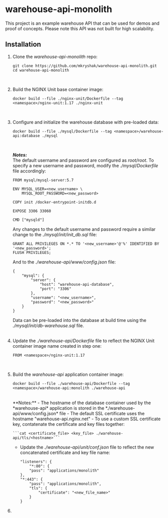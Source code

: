 # warehouse-api-monolith
This project is an example warehouse API that can be used for demos and proof of concepts. Please note this API was not built for high scalability.

## Installation ##
1. Clone the *warehouse-api-monolith* repo:
   
   ```
   git clone https://github.com/mkryshak/warehouse-api-monolith.git
   cd warehouse-api-monolith
   ```
   <br>
2. Build the NGINX Unit base container image:
   
   ```
   docker build --file ./nginx-unit/Dockerfile --tag <namespace>/nginx-unit:1.17 ./nginx-unit
   ```
   <br>
3. Configure and initialize the warehouse database with pre-loaded data:
   
   ```
   docker build --file ./mysql/Dockerfile --tag <namespace>/warehouse-api:database ./mysql
   ```
   <br>
   
   ***Notes:***   
   The default username and password are configured as *root/root*. To specify a new username and password, modify the *./mysql/Dockerfile* file accordingly:
   
   ```
   FROM mysql/mysql-server:5.7
   
   ENV MYSQL_USER=<new_username> \
       MYSQL_ROOT_PASSWORD=<new_password>
   
   COPY init /docker-entrypoint-initdb.d
   
   EXPOSE 3306 33060
   
   CMD ["mysqld"]
   ```
   
   Any changes to the default username and password require a similar change to the *./mysql/init/init_db.sql* file:
   
   ```
   GRANT ALL PRIVILEGES ON *.* TO '<new_username>'@'%' IDENTIFIED BY '<new_password>';
   FLUSH PRIVILEGES;
   ```
   
   And to the *./warehouse-api/www/config.json* file:
   
   ```
   {
       "mysql": {
           "server": {
               "host": "warehouse-api-database",
               "port": "3306"
           },
           "username": "<new_username>",
           "password": "<new_password>"
       }
   }
   ```
   
   Data can be pre-loaded into the database at build time using the *./mysql/init/db-warehouse.sql* file.   
   <br>
4. Update the *./warehouse-api/Dockerfile* file to reflect the NGINX Unit container image name created in step one:
   
   ```
   FROM <namespace>/nginx-unit:1.17
   ```
   <br>
5. Build the *warehouse-api* application container image:
   
   ```
   docker build --file ./warehouse-api/Dockerfile --tag <namespace>/warehouse-api:monolith ./warehouse-api
   ```
   <br>
   **Notes:**
     - The hostname of the database container used by the *warehouse-api* application is stored in the *./warehouse-api/www/config.json* file
     - The default SSL certificate uses the hostname "warehouse-api.nginx.net"
     - To use a custom SSL certificate key, contatenate the certificate and key files together:
       
       ```cat <certificate_file> <key_file> ./warehouse-api/tls/<hostname>```
       
     - Update the *./warehouse-api/unit/conf.json* file to reflect the new concatenated certificate and key file name:
       
       ```
       "listeners": {
           "*:80": {
           "pass": "applications/monolith"
       },
       "*:443": {
           "pass": "applications/monolith",
           "tls": {
               "certificate": "<new_file_name>"
           }
       }
       ```
       
5. 
